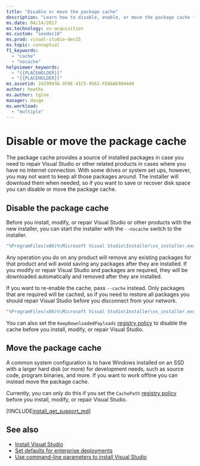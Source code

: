 ```yaml
---
title: "Disable or move the package cache"
description: "Learn how to disable, enable, or move the package cache for Visual Studio deployments."
ms.date: 04/14/2017
ms.technology: vs-acquisition
ms.custom: "seodec18"
ms.prod: visual-studio-dev15
ms.topic: conceptual
f1_keywords:
  - "cache"
  - "nocache"
helpviewer_keywords:
  - "{{PLACEHOLDER}}"
  - "{{PLACEHOLDER}}"
ms.assetid: 2429993A-3F0E-41C5-9562-FEA6AE994440
author: heaths
ms.author: tglee
manager: douge
ms.workload:
  - "multiple"
---
```

# Disable or move the package cache

The package cache provides a source of installed packages in case you need to repair Visual Studio or other related products in cases
where you have no Internet connection. With some drives or system set ups, however, you may not want to keep all those packages around.
The installer will download them when needed, so if you want to save or recover disk space you can disable or move the package cache.

## Disable the package cache

Before you install, modify, or repair Visual Studio or other products with the new installer, you can start the installer with the
`--nocache` switch to the installer.

```cmd
"%ProgramFiles(x86)%\Microsoft Visual Studio\Installer\vs_installer.exe" --nocache
```

Any operation you do on any product will remove any existing packages for that product and will avoid saving any packages after they
are installed. If you modify or repair Visual Studio and packages are required, they will be downloaded automatically and removed after
they are installed.

If you want to re-enable the cache, pass `--cache` instead. Only packages that are required will be cached, so if you need to restore
all packages you should repair Visual Studio before you disconnect from your network.

```cmd
"%ProgramFiles(x86)%\Microsoft Visual Studio\Installer\vs_installer.exe" repair --passive --norestart --cache
```

You can also set the `KeepDownloadedPayloads` [registry policy](set-defaults-for-enterprise-deployments.md) to disable the cache
before you install, modify, or repair Visual Studio.

## Move the package cache

A common system configuration is to have Windows installed on an SSD with a larger hard disk (or more) for development needs, such as source
code, program binaries, and more. If you want to work offline you can instead move the package cache.

Currently, you can only do this if you set the `CachePath` [registry policy](set-defaults-for-enterprise-deployments.md) before you
install, modify, or repair Visual Studio.

[!INCLUDE[install_get_support_md](includes/install_get_support_md.md)]

## See also

* [Install Visual Studio](install-visual-studio.md)
* [Set defaults for enterprise deployments](set-defaults-for-enterprise-deployments.md)
* [Use command-line parameters to install Visual Studio](use-command-line-parameters-to-install-visual-studio.md)
